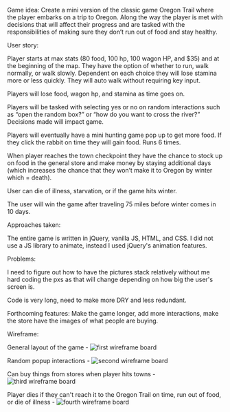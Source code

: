 Game idea:
Create a mini version of the classic game Oregon Trail where the player embarks on a trip to Oregon. Along the way the player is met with decisions that will affect their progress and are tasked with the responsibilities of making sure they don’t run out of food and stay healthy.

User story:

Player starts at max stats (80 food, 100 hp, 100 wagon HP, and \$35) and at the beginning of the map. They have the option of whether to run, walk normally, or walk slowly. Dependent on each choice they will lose stamina more or less quickly. They will auto walk without requiring key input.

Players will lose food, wagon hp, and stamina as time goes on.

Players will be tasked with selecting yes or no on random interactions such as “open the random box?” or “how do you want to cross the river?” Decisions made will impact game.

Players will eventually have a mini hunting game pop up to get more food. If they click the rabbit on time they will gain food. Runs 6 times.

When player reaches the town checkpoint they have the chance to stock up on food in the general store and make money by staying additional days (which increases the chance that they won’t make it to Oregon by winter which = death).

User can die of illness, starvation, or if the game hits winter.

The user will win the game after traveling 75 miles before winter comes in 10 days.

Approaches taken:

The entire game is written in jQuery, vanilla JS, HTML, and CSS. I did not use a JS library to animate, instead I used jQuery's animation features.

Problems:

I need to figure out how to have the pictures stack relatively without me hard coding the pxs as that will change depending on how big the user's screen is.

Code is very long, need to make more DRY and less redundant.

Forthcoming features:
Make the game longer, add more interactions, make the store have the images of what people are buying.

Wireframe:

General layout of the game -
![first wireframe board](https://i.imgur.com/D8Wpuyk.jpg)

Random popup interactions -
![second wireframe board](https://i.imgur.com/j2aVavs.jpg)

Can buy things from stores when player hits towns -
![third wireframe board](https://i.imgur.com/H0RBNPP.jpg)

Player dies if they can't reach it to the Oregon Trail on time, run out of food, or die of illness -
![fourth wireframe board](https://i.imgur.com/zupRJcM.jpg)
